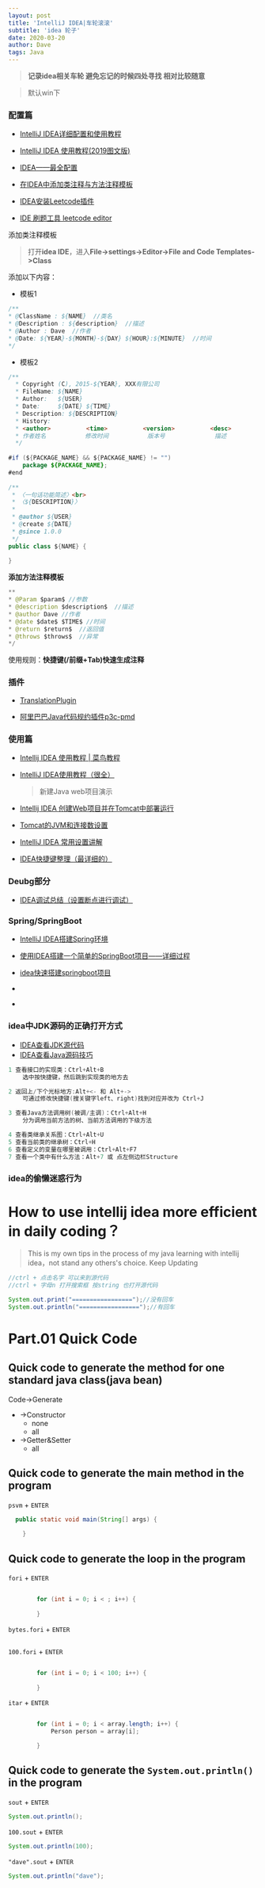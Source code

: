 ```yaml
---
layout: post
title: 'IntelliJ IDEA|车轮滚滚'
subtitle: 'idea 轮子'
date: 2020-03-20
author: Dave
tags: Java
---
```



>**记录idea相关车轮 避免忘记的时候四处寻找 相对比较随意**

>默认win下

### 配置篇

- [IntelliJ IDEA详细配置和使用教程](https://blog.csdn.net/m_m254282520/article/details/78900238) 
- [IntelliJ IDEA 使用教程(2019图文版)](https://www.jianshu.com/p/9c65b7613c30)

- [IDEA——最全配置](https://blog.csdn.net/qq_36135928/article/details/90348725)
- [在IDEA中添加类注释与方法注释模板](https://www.jianshu.com/p/bf66c4923aa8)
- [IDEA安装Leetcode插件](https://blog.csdn.net/u010180815/article/details/104728115?utm_medium=distribute.pc_aggpage_search_result.none-task-blog-2~all~first_rank_v2~rank_v25-1-104728115.nonecase&utm_term=idea%E4%B8%AD%E9%85%8D%E7%BD%AEleetcode)

- [IDE 刷题工具 leetcode editor](https://zhuanlan.zhihu.com/p/60309695)

添加类注释模板
>打开**idea IDE**，进入**File->settings->Editor->File and Code Templates->Class**

添加以下内容：
- 模板1
```java
/**
* @ClassName : ${NAME}  //类名
* @Description : ${description}  //描述
* @Author : Dave  //作者
* @Date: ${YEAR}-${MONTH}-${DAY} ${HOUR}:${MINUTE}  //时间
*/
```
- 模板2
```java
/**
  * Copyright (C), 2015-${YEAR}, XXX有限公司
  * FileName: ${NAME}
  * Author:   ${USER}
  * Date:     ${DATE} ${TIME}
  * Description: ${DESCRIPTION}
  * History:
  * <author>          <time>          <version>          <desc>
  * 作者姓名           修改时间           版本号              描述
  */
  
#if (${PACKAGE_NAME} && ${PACKAGE_NAME} != "")
    package ${PACKAGE_NAME};
#end
 
/**
 * 〈一句话功能简述〉<br> 
 * 〈${DESCRIPTION}〉
 *
 * @author ${USER}
 * @create ${DATE}
 * @since 1.0.0
 */
public class ${NAME} {
 
}

```

**添加方法注释模板**

```java
**
* @Param $param$ //参数
* @description $description$  //描述
* @author Dave //作者
* @date $date$ $TIME$ //时间
* @return $return$  //返回值
* @throws $throws$  //异常
*/
```

使用规则：**快捷键(/前缀+Tab)快速生成注释**


### 插件
- [TranslationPlugin](https://github.com/YiiGuxing/TranslationPlugin)

- [阿里巴巴Java代码规约插件p3c-pmd](https://mp.weixin.qq.com/s/lBDe60LFpdXoi2xbA-L2Qg?)

### 使用篇

- [Intellij IDEA 使用教程 | 菜鸟教程](https://www.runoob.com/w3cnote/intellij-idea-usage.html)

- [IntelliJ IDEA使用教程（很全）](https://www.cnblogs.com/yjd_hycf_space/p/7483921.html)
    >新建Java web项目演示

- [Intellij IDEA 创建Web项目并在Tomcat中部署运行](https://www.cnblogs.com/yjd_hycf_space/p/7483549.html)

- [Tomcat的JVM和连接数设置 ](https://www.cnblogs.com/yjd_hycf_space/p/8000237.html)

- [IntelliJ IDEA 常用设置讲解](https://www.cnblogs.com/yjd_hycf_space/p/7930929.html)
- [IDEA快捷键整理（最详细的）](https://www.cnblogs.com/yjd_hycf_space/p/7479646.html)
### Deubg部分
- [IDEA调试总结（设置断点进行调试）](https://www.cnblogs.com/yjd_hycf_space/p/7483471.html)

### Spring/SpringBoot
- [IntelliJ IDEA搭建Spring环境](https://blog.csdn.net/cflys/article/details/70598903)
- [使用IDEA搭建一个简单的SpringBoot项目——详细过程](https://blog.csdn.net/baidu_39298625/article/details/98102453)
- [idea快速搭建springboot项目](https://www.cnblogs.com/yybrhr/p/9811951.html)


- []()
- []()

### idea中JDK源码的正确打开方式
- [IDEA查看JDK源代码](https://www.cnblogs.com/lbrs/p/10923748.html)
- [IDEA查看Java源码技巧](https://blog.csdn.net/qq_28666081/article/details/83898684)

```java
1 查看接口的实现类：Ctrl+Alt+B
    选中按快捷键，然后跳到实现类的地方去

2 返回上/下个光标地方:Alt+<- 和 Alt+->
    可通过修改快捷键(搜关键字left、right)找到对应并改为 Ctrl+J

3 查看Java方法调用树(被调/主调)：Ctrl+Alt+H
    分为调用当前方法的树、当前方法调用的下级方法

4 查看类继承关系图：Ctrl+Alt+U
5 查看当前类的继承树：Ctrl+H
6 查看定义的变量在哪里被调用：Ctrl+Alt+F7
7 查看一个类中有什么方法：Alt+7 或 点左侧边栏Structure
```

### idea的偷懒迷惑行为
# How to use intellij idea more efficient in daily coding？
>This is my own tips in the process of my java learning with intellij idea，not stand any others's choice.
>Keep Updating 

```java
//ctrl + 点击名字 可以来到源代码
//ctrl + 字母n 打开搜索框 按string 也打开源代码

System.out.print("=================");//没有回车
System.out.println("=================");//有回车

```
# Part.01 Quick Code 

## Quick code to generate the method for one standard java class(java bean)
Code->Generate

+ ->Constructor
    - none
    - all
+ ->Getter&Setter
    - all


## Quick code to generate the main method in the program
`psvm` + `ENTER`
```java
  public static void main(String[] args) {
        
    }
```

## Quick code to generate the loop in the program

`fori` + `ENTER`
```java

        for (int i = 0; i < ; i++) {
            
        }

```

`bytes.fori` + `ENTER`
```java


```


`100.fori` + `ENTER`
```java

        for (int i = 0; i < 100; i++) {
            
        }

```

`itar` + `ENTER`

```java

        for (int i = 0; i < array.length; i++) {
            Person person = array[i];

        }

```

## Quick code to generate the `System.out.println()` in the program

`sout` + `ENTER`
```java
System.out.println();
```

`100.sout` + `ENTER`
```java
System.out.println(100);
```
`"dave".sout` + `ENTER`
```java
System.out.println("dave");
```
